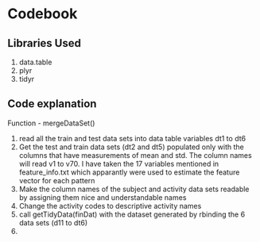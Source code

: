 Codebook
============

Libraries Used
----------------
1. data.table
2. plyr
3. tidyr

Code explanation
------------------
Function - mergeDataSet()
1. read all the train and test data sets into data table variables dt1 to dt6
2. Get the test and train data sets (dt2 and dt5) populated only with the columns that have measurements of mean and std. The column names will read v1 to v70. I have taken the 17 variables mentioned in feature_info.txt which apparantly were used to estimate the feature vector for each pattern
3. Make the column names of the subject and activity data sets readable by assigning them nice and understandable names
4. Change the activity codes to descriptive activity names
5. call getTidyData(finDat) with the dataset generated by rbinding the 6 data sets (d11 to dt6)
6. 
